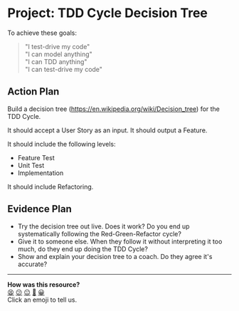 # Project: TDD Cycle Decision Tree

To achieve these goals:

> "I test-drive my code"  
> "I can model anything"  
> "I can TDD anything"  
> "I can test-drive my code"

## Action Plan

Build a decision tree (https://en.wikipedia.org/wiki/Decision_tree) for the TDD Cycle.

It should accept a User Story as an input. It should output a Feature.

It should include the following levels:

- Feature Test
- Unit Test
- Implementation

It should include Refactoring.

## Evidence Plan
- Try the decision tree out live. Does it work? Do you end up systematically following the Red-Green-Refactor cycle?
- Give it to someone else. When they follow it without interpreting it too much, do they end up doing the TDD Cycle?
- Show and explain your decision tree to a coach. Do they agree it's accurate?

<!-- BEGIN GENERATED SECTION DO NOT EDIT -->

---

**How was this resource?**  
[😫](https://airtable.com/shrUJ3t7KLMqVRFKR?prefill_Repository=course&prefill_File=tagging/tdd_cycle.md&prefill_Sentiment=😫) [😕](https://airtable.com/shrUJ3t7KLMqVRFKR?prefill_Repository=course&prefill_File=tagging/tdd_cycle.md&prefill_Sentiment=😕) [😐](https://airtable.com/shrUJ3t7KLMqVRFKR?prefill_Repository=course&prefill_File=tagging/tdd_cycle.md&prefill_Sentiment=😐) [🙂](https://airtable.com/shrUJ3t7KLMqVRFKR?prefill_Repository=course&prefill_File=tagging/tdd_cycle.md&prefill_Sentiment=🙂) [😀](https://airtable.com/shrUJ3t7KLMqVRFKR?prefill_Repository=course&prefill_File=tagging/tdd_cycle.md&prefill_Sentiment=😀)  
Click an emoji to tell us.

<!-- END GENERATED SECTION DO NOT EDIT -->
